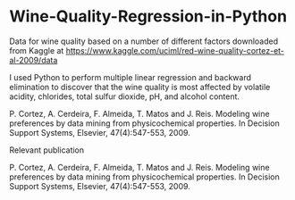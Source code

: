 # Wine-Quality-Regression-in-Python
Data for wine quality based on a number of different factors downloaded from Kaggle at https://www.kaggle.com/uciml/red-wine-quality-cortez-et-al-2009/data

I used Python to perform multiple linear regression and backward elimination to discover that the wine quality is most affected by volatile acidity, chlorides, total sulfur dioxide, pH, and alcohol content.









P. Cortez, A. Cerdeira, F. Almeida, T. Matos and J. Reis. Modeling wine preferences by data mining from physicochemical properties. In Decision Support Systems, Elsevier, 47(4):547-553, 2009.

Relevant publication

P. Cortez, A. Cerdeira, F. Almeida, T. Matos and J. Reis. Modeling wine preferences by data mining from physicochemical properties. In Decision Support Systems, Elsevier, 47(4):547-553, 2009.
